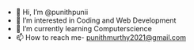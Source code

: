 - 👋 Hi, I’m @punithpunii
- 👀 I’m interested in Coding and Web Development
- 🌱 I’m currently learning Computerscience
- 📫 How to reach me- punithmurthy2021@gmail.com


<!---
punithpunii/punithpunii is a ✨ special ✨ repository because its `README.md` (this file) appears on your GitHub profile.
You can click the Preview link to take a look at your changes.
--->
